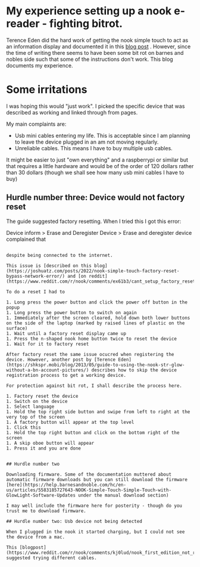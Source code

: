 # My experience setting up a nook e-reader - fighting bitrot.

Terence Eden did the hard work of getting the nook simple touch to act as an information display and documented it in this [blog post](https://shkspr.mobi/blog/2020/02/turn-an-old-ereader-into-an-information-screen-nook-str/) .
However, since the time of writing there seems to have been some bit rot on barnes and nobles side such that some of the instructions don't work. This blog documents my experience. 

# Some irritations

I was hoping this would "just work". I picked the specific device that was described as working and linked through from pages. 

My main complaints are:

* Usb mini cables entering my life. This is acceptable since I am planning to leave the device plugged in an am not moving regularly.
* Unreliable cables. This means I have to buy multiple usb cables.

It might be easier to just "own everything" and a raspberrypi or similar but that requires a little hardware and would be of the order of 120 dollars rather than 30 dollars (though we shall see how many usb mini cables I have to buy)

## Hurdle number three: Device would not factory reset

The guide suggested factory resetting. When I tried this I got this error:

Device inform > Erase and Deregister Device > Erase and deregister device complained that 

```You are currently not connected to the network. Network connectivity is required to deregister this device"

despite being connected to the internet.

This issue is [described on this blog](https://joshuatz.com/posts/2022/nook-simple-touch-factory-reset-bypass-network-error/) and [on reddit](https://www.reddit.com/r/nook/comments/ex61b3/cant_setup_factory_reset_nook_simple_touch/) 

To do a reset I had to

1. Long press the power button and click the power off button in the popup
1. Long press the power button to switch on again
1. Immediately after the screen cleared, hold down both lower buttons on the side of the laptop (marked by raised lines of plastic on the surface)
1. Wait until a factory reset display came up
1. Press the n-shaped nook home button twice to reset the device
1. Wait for it to factory reset

After factory reset the same issue ocucred when registering the device. However, another post by [Terence Eden](https://shkspr.mobi/blog/2013/05/guide-to-using-the-nook-str-glow-without-a-bn-account-pictures/) describes how to skip the device registration process to get a working device. 

For protection against bit rot, I shall describe the process here.

1. Factory reset the device
1. Switch on the device
1. Select language
1. Hold the top right side button and swipe from left to right at the very top of the screen
1. A factory button will appear at the top level
1. Click this
1. Hold the top right button and click on the bottom right of the screen
1. A skip oboe button will appear
1. Press it and you are done


## Hurdle number two

Downloading firmware. Some of the documentation muttered about automatic firmware downloads but you can still download the firmware [here](https://help.barnesandnoble.com/hc/en-us/articles/5583185727643-NOOK-Simple-Touch-Simple-Touch-with-GlowLight-Software-Updates under the manual download section)

I may well include the firmware here for posterity - though do you trust me to download firmware.

## Hurdle number two: Usb device not being detected

When I plugged in the nook it started charging, but I could not see the device from a mac. 

This [blogpost](https://www.reddit.com/r/nook/comments/kj0lud/nook_first_edition_not_recognized_by_computer/) suggested trying different cables.




